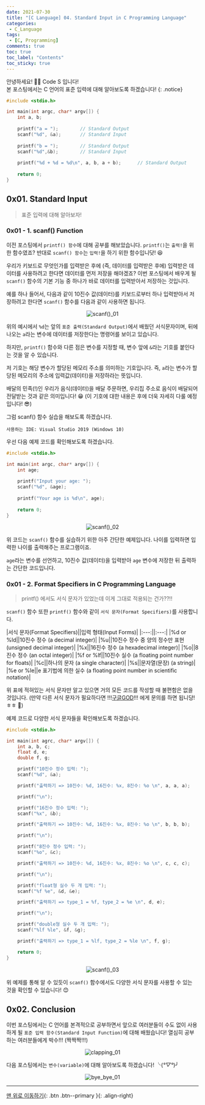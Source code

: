 ```yaml
---
date: 2021-07-30
title: "[C Language] 04. Standard Input in C Programming Language"
categories:
 - C_Language
tags:
 - [C, Programming]
comments: true
toc: true
toc_label: "Contents"
toc_sticky: true
---
```


안녕하세요! 🙋‍♂️ Code S 입니다! <br>
본 포스팅에서는 C 언어의 표준 입력에 대해 알아보도록 하겠습니다!
{:  .notice}

```c
#include <stdio.h>

int main(int argc, char* argv[]) {
	int a, b;
	
	printf("a = ");        // Standard Output
	scanf("%d", &a);       // Standard Input
	
	printf("b = ");        // Standard Output
	scanf("%d",&b);        // Standard Input
	
	printf("%d + %d = %d\n", a, b, a + b);      // Standard Output
	
	return 0;
}
```

## 0x01. Standard Input

> 표준 입력에 대해 알아보자!

### 0x01 - 1. scanf() Function

이전 포스팅에서 `printf() 함수`에 대해 공부를 해보았습니다. `printf()`는 `출력!`을 위한 함수였죠? 반대로 `scanf() 함수`는 `입력!`을 하기 위한 함수입니닷! 😆  

우리가 키보드로 무엇인가를 입력받은 후에 (즉, 데이터를 입력받은 후에) 입력받은 데이터를 사용하려고 한다면 데이터를 먼저 저장을 해야겠죠? 이번 포스팅에서 배우게 될 `scanf()` 함수의 기본 기능 중 하나가 바로 데이터를 입력받아서 저장하는 것입니다.  

예를 하나 들어서, 다음과 같이 10진수 값(데이터)를 키보드로부터 하나 입력받아서 저장하려고 한다면 `scanf()` 함수를 다음과 같이 사용하면 됩니다.  

<p align="center"><img src="https://drive.google.com/uc?id=16KPzMpQDrQG6BMvwxVhffgijK1VvYQbQ" alt="scanf()_01"></p>

위의 예시에서 `%d`는 앞의 `표준 출력(Standard Output)`에서 배웠던 서식문자이며, 뒤에 나오는 `a`라는 변수에 데이터를 저장한다는 명령어를 보이고 있습니다.  

하지만, `printf()` 함수와 다른 점은 변수를 지정할 때, 변수 앞에 `&`라는 기호를 붙인다는 것을 알 수 있습니다.  

저 기호는 해당 변수가 할당된 메모리 주소를 의미하는 기호입니다. 즉, `a`라는 변수가 할당된 메모리의 주소에 입력값(데이터)을 저장하라는 뜻입니다.  

배달의 민족(!)인 우리가 음식(데이터)을 배달 주문하면, 우리집 주소로 음식이 배달되어 전달받는 것과 같은 의미입니다! 😁 (이 기호에 대한 내용은 후에 더욱 자세히 다룰 예정입니다! 😎)  

그럼 scanf() 함수 실습을 해보도록 하겠습니다.  

```
사용하는 IDE: Visual Studio 2019 (Windows 10)
```

우선 다음 예제 코드를 확인해보도록 하겠습니다.  

```c
#include <stdio.h>

int main(int argc, char* argv[]) {
	int age;
	
	printf("Input your age: ");
	scanf("%d", &age);
	
	printf("Your age is %d\n", age);
	
	return 0;
}
```

<p align="center"><img src="https://drive.google.com/uc?id=1GCc0vg4XwKy5S1AoxzR9T2PerU8EKCuQ" alt="scanf()_02"></p>

위 코드는 `scanf()` 함수를 실습하기 위한 아주 간단한 예제입니다. 나이를 입력하면 입력한 나이를 출력해주는 프로그램이죠.  

`age`라는 변수를 선언하고, 10진수 값(데이터)을 입력받아 `age` 변수에 저장한 뒤 출력하는 간단한 코드입니다.  

### 0x01 - 2. Format Specifiers in C Programming Language

> printf() 에서도 서식 문자가 있었는데 이게 그대로 적용되는 건가??!!

`scanf()` 함수 또한 `printf()` 함수와 같이 `서식 문자(Format Specifiers)`를 사용합니다.  

|서식 문자(Format Specifiers)||입력 형태(Input Forms)|
|:---:||:---:|
|%d or %ld||10진수 정수 (a decimal integer)|
|%u||10진수 정수 중 양의 정수만 표현 (unsigned decimal integer)|
|%x||16진수 정수 (a hexadecimal integer)|
|%o||8진수 정수 (an octal integer)|
|%f or %lf||10진수 실수 (a floating point number for floats)|
|%c||하나의 문자 (a single character)|
|%s||문자열(문장) (a string)|
|%e or %le||e 표기법에 의한 실수 (a floating point number in scientific notation)|

위 표에 적혀있는 서식 문자만 알고 있으면 거의 모든 코드를 작성할 때 불편함은 없을 것입니다. (만약 다른 서식 문자가 필요하다면 !!!<a href="https://www.google.com">구글GOD</a>!!! 에게 문의를 하면 됩니당! ㅎㅎ 🤣)  

예제 코드로 다양한 서식 문자들을 확인해보도록 하겠습니다.  

```c
#include <stdio.h>

int main(int agrc, char* argv[]) {
	int a, b, c;
	float d, e;
	double f, g;

	printf("10진수 정수 입력: ");
	scanf("%d", &a);

	printf("출력하기 => 10진수: %d, 16진수: %x, 8진수: %o \n", a, a, a);

	printf("\n");

	printf("16진수 정수 입력: ");
	scanf("%x", &b);

	printf("출력하기 => 10진수: %d, 16진수: %x, 8진수: %o \n", b, b, b);

	printf("\n");

	printf("8진수 정수 입력: ");
	scanf("%o", &c);

	printf("출력하기 => 10진수: %d, 16진수: %x, 8진수: %o \n", c, c, c);

	printf("\n");

	printf("float형 실수 두 개 입력: ");
	scanf("%f %e", &d, &e);

	printf("출력하기 => type_1 = %f, type_2 = %e \n", d, e);

	printf("\n");

	printf("double형 실수 두 개 입력: ");
	scanf("%lf %le", &f, &g);

	printf("출력하기 => type_1 = %lf, type_2 = %le \n", f, g);

	return 0;
}
```

<p align="center"><img src="https://drive.google.com/uc?id=1qGtHxfdfWosHfDdFueVNNxT7Heh_SiZ8" alt="scanf()_03"></p>

위 예제를 통해 알 수 있듯이 `scanf()` 함수에서도 다양한 서식 문자를 사용할 수 있는 것을 확인할 수 있습니다! 😊  

## 0x02. Conclusion

이번 포스팅에서는 C 언어를 본격적으로 공부하면서 앞으로 여러분들이 수도 없이 사용하게 될 `표준 입력 함수(Standard Input Function)`에 대해 배웠습니다! 열심히 공부하는 여러분들에게 박수!!! (짝짝짝!!!)  

<p align="center"><img src="https://drive.google.com/uc?id=1wMdECl2epQkAKn7VmYlB0OcRTdWkh4CX" alt="clapping_01"></p>

다음 포스팅에서는 `변수(variable)`에 대해 알아보도록 하겠습니다! ╰(*°▽°*)╯  

<p align="center"><img src="https://drive.google.com/uc?id=1gm2wHCGtNm8CJTbpoF77oRdeRsgutonj" alt="bye_bye_01"></p>

---
[맨 위로 이동하기](#){: .btn .btn--primary }{: .align-right}